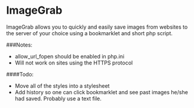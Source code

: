 ImageGrab
=========

ImageGrab allows you to quickly and easily save images from websites to the server of your choice using a bookmarklet and short php script.

###Notes: 
- allow_url_fopen should be enabled in php.ini
- Will not work on sites using the HTTPS protocol

####Todo:
- Move all of the styles into a stylesheet
- Add history so one can click bookmarklet and see past images he/she had saved. Probably use a text file.
